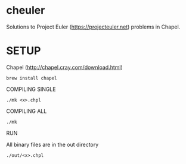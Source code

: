# cheuler

Solutions to Project Euler (https://projecteuler.net) problems in Chapel.

SETUP
=====

Chapel (http://chapel.cray.com/download.html)

	brew install chapel

COMPILING SINGLE
 
    ./mk <x>.chpl

COMPILING ALL

    ./mk

RUN

All binary files are in the out directory

    ./out/<x>.chpl


